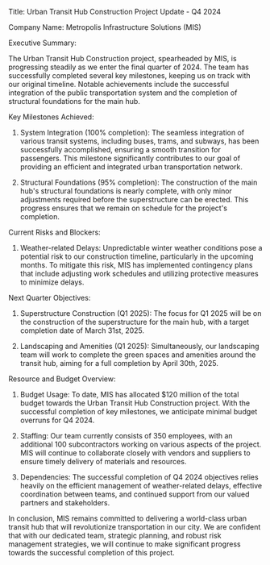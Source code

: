  Title: Urban Transit Hub Construction Project Update - Q4 2024

Company Name: Metropolis Infrastructure Solutions (MIS)

Executive Summary:

The Urban Transit Hub Construction project, spearheaded by MIS, is progressing steadily as we enter the final quarter of 2024. The team has successfully completed several key milestones, keeping us on track with our original timeline. Notable achievements include the successful integration of the public transportation system and the completion of structural foundations for the main hub.

Key Milestones Achieved:

1. System Integration (100% completion): The seamless integration of various transit systems, including buses, trams, and subways, has been successfully accomplished, ensuring a smooth transition for passengers. This milestone significantly contributes to our goal of providing an efficient and integrated urban transportation network.

2. Structural Foundations (95% completion): The construction of the main hub's structural foundations is nearly complete, with only minor adjustments required before the superstructure can be erected. This progress ensures that we remain on schedule for the project's completion.

Current Risks and Blockers:

1. Weather-related Delays: Unpredictable winter weather conditions pose a potential risk to our construction timeline, particularly in the upcoming months. To mitigate this risk, MIS has implemented contingency plans that include adjusting work schedules and utilizing protective measures to minimize delays.

Next Quarter Objectives:

1. Superstructure Construction (Q1 2025): The focus for Q1 2025 will be on the construction of the superstructure for the main hub, with a target completion date of March 31st, 2025.

2. Landscaping and Amenities (Q1 2025): Simultaneously, our landscaping team will work to complete the green spaces and amenities around the transit hub, aiming for a full completion by April 30th, 2025.

Resource and Budget Overview:

1. Budget Usage: To date, MIS has allocated $120 million of the total budget towards the Urban Transit Hub Construction project. With the successful completion of key milestones, we anticipate minimal budget overruns for Q4 2024.

2. Staffing: Our team currently consists of 350 employees, with an additional 100 subcontractors working on various aspects of the project. MIS will continue to collaborate closely with vendors and suppliers to ensure timely delivery of materials and resources.

3. Dependencies: The successful completion of Q4 2024 objectives relies heavily on the efficient management of weather-related delays, effective coordination between teams, and continued support from our valued partners and stakeholders.

In conclusion, MIS remains committed to delivering a world-class urban transit hub that will revolutionize transportation in our city. We are confident that with our dedicated team, strategic planning, and robust risk management strategies, we will continue to make significant progress towards the successful completion of this project.